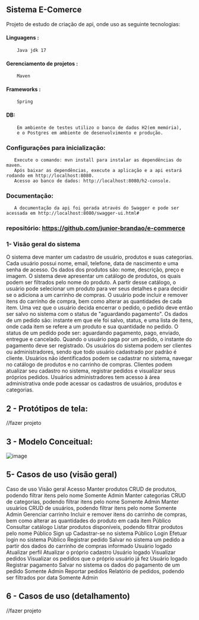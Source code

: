 ## Sistema E-Comerce
 Projeto de estudo de criação de api, onde uso as seguinte tecnologias:
   #### Linguagens :
        Java jdk 17 
   #### Gerenciamento de projetos :
        Maven
   #### Frameworks :
        Spring 
   #### DB:
        Em ambiente de testes utilizo o banco de dados H2(em memória),
        e o Postgres em ambiente de desenvolvimento e produção.
   ### Configurações para inicialização:

       Execute o comando: mvn install para instalar as dependências do maven.
       Após baixar as dependências, execute a aplicação e a api estará rodando em http://localhost:8080.
       Acesso ao banco de dados: http://localhost:8080/h2-console.
   ### Documentação:
       A documentação da api foi gerada através do Swagger e pode ser acessada em http://localhost:8080/swagger-ui.html#

### repositório: https://github.com/junior-brandao/e-commerce 



### 1- Visão geral do sistema
   O sistema deve manter um cadastro de usuário, produtos e suas categorias. Cada
   usuário possui nome, email, telefone, data de nascimento e uma senha de acesso. Os
   dados dos produtos são: nome, descrição, preço e imagem. O sistema deve apresentar
   um catálogo de produtos, os quais podem ser filtrados pelo nome do produto. A partir
   desse catálogo, o usuário pode selecionar um produto para ver seus detalhes e para
   decidir se o adiciona a um carrinho de compras. O usuário pode incluir e remover itens
   do carrinho de compra, bem como alterar as quantidades de cada item. Uma vez que o
   usuário decida encerrar o pedido, o pedido deve então ser salvo no sistema com o status
   de "aguardando pagamento". Os dados de um pedido são: instante em que ele foi salvo,
   status, e uma lista de itens, onde cada item se refere a um produto e sua quantidade no
   pedido. O status de um pedido pode ser: aguardando pagamento, pago, enviado,
   entregue e cancelado. Quando o usuário paga por um pedido, o instante do pagamento
   deve ser registrado. Os usuários do sistema podem ser clientes ou administradores,
   sendo que todo usuário cadastrado por padrão é cliente. Usuários não identificados
   podem se cadastrar no sistema, navegar no catálogo de produtos e no carrinho de
   compras. Clientes podem atualizar seu cadastro no sistema, registrar pedidos e visualizar
   seus próprios pedidos. Usuários administradores tem acesso à área administrativa onde
   pode acessar os cadastros de usuários, produtos e categorias.

## 2 - Protótipos de tela: 
   //fazer projeto

## 3 - Modelo Conceitual: 
![image](https://github.com/junior-brandao/e-commerce/assets/140202509/6ad23843-fccc-4735-a71f-a98cb470d092)

## 5- Casos de uso (visão geral) 
Caso de uso 	Visão geral 	Acesso 
Manter produtos 	CRUD de produtos, podendo filtrar itens pelo nome 	Somente Admin 
Manter categorias 	CRUD de categorias, podendo filtrar itens pelo nome 	Somente Admin 
Manter usuários 	CRUD de usuários, podendo filtrar itens pelo nome 	Somente Admin 
Gerenciar carrinho 	Incluir e remover itens do carrinho de compras, bem como alterar as quantidades do produto em cada item 	Público 
Consultar catálogo 	Listar produtos disponíveis, podendo filtrar produtos pelo nome 	Público 
Sign up 	Cadastrar-se no sistema 	Público 
Login 	Efetuar login no sistema 	Público 
Registrar pedido 	Salvar no sistema um pedido a partir dos dados do carrinho de compras informado 	Usuário logado 
Atualizar perfil 	Atualizar o próprio cadastro 	Usuário logado 
Visualizar pedidos 	Visualizar os pedidos que o próprio usuário já fez 	Usuário logado 
Registrar pagamento 	Salvar no sistema os dados do pagamento de um pedido 	Somente Admin 
Reportar pedidos 	Relatório de pedidos, podendo ser filtrados por data 	Somente Admin 
   

## 6 - Casos de uso (detalhamento) 
   //fazer projeto
